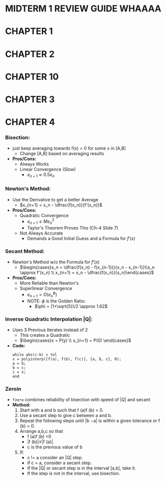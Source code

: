 # MIDTERM 1 REVIEW GUIDE WHAAAA 

# CHAPTER 1

# CHAPTER 2 

# CHAPTER 10

# CHAPTER 3

# CHAPTER 4

### Bisection:
- just keep averaging towards f(x) = 0 for some x in [A,B] 
    - Change [A,B] based on averaging results
- **Pros/Cons:**
    - Always Works
    - Linear Convergence (Slow) 
        - $e_{n+1} \approx 0.5e_n$

### Newton's Method:
- Use the Derivative to get a better Average 
    - $x_{n+1} = x_n - \dfrac{f(x_n)}{f'(x_n)}$
- **Pros/Cons:**
    - Quadratic Convergence
        - $e_{n+1} \leq Me_n^2$
        - Taylor's Theorem Proves This (Ch-4 Slide 7)
    - Not Always Accurate 
        - Demands a Good Initial Guess and a Formula for $f'(x)$

### Secant Method:
- Newton's Method w/o the Formula for $f'(x)$
    - $\begin{cases}s_n = \dfrac{f(x_n) - f(x_{n-1})}{x_n - x_{n-1}}\\s_n \approx f'(x_n) \\ x_{n+1} = x_n - \dfrac{f(x_n)}{s_n}\end{cases}$
- **Pros/Cons:**
    - More Reliable than Newton's
    - Superlinear Convergence 
        - $e_{n+1} = O(e_n^\phi)$
        - NOTE: $\phi$ is the Golden Ratio:
            - $\phi = (1+\sqrt{5})/2 \approx 1.62$

### Inverse Quadratic Interpolation |Q|: 
- Uses 3 Previous Iterates instead of 2
    - This creates a Quadratic 
    - $\begin{cases}x = P(y) \\ x_{n+1} = P(0) \end{cases}$
- **Code:**
    ```
    while abs(c-b) > tol
    x = polyinterp([f(a), f(b), f(c)], [a, b, c], 0);
    a = b;
    b = c;
    c = x;
    end
    ```

### Zeroin
- `fzero` combines reliability of bisection with speed of |Q| and secant 
- **Method:**
    1. Start with a and b such that f (a)f (b) < 0.
    2. Use a secant step to give c between a and b.
    3. Repeat the following steps until |b −a| is within a given tolerance or f (b) = 0.
    4. Arrange a,b,c so that
        - f (a)f (b) <0
        - |f (b)|≤|f (a)|.
        - c is the previous value of b
    5. If:
        - c != a consider an |Q| step.
        - If c = a, consider a secant step.
        - If the |Q| or secant step is in the interval [a,b], take it.
        - If the step is not in the interval, use bisection.